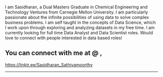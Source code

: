 I am Sasidharan, a Dual Masters Graduate in Chemical Engineering and Technology Ventures from Carnegie Mellon University. I am particularly passionate about the infinite possibilities of using data to solve complex business problems. I am self taught in the concepts of Data Science, which I work upon through exploring and analyzing datasets in my free time. I am currently looking for full time Data Analyst and Data Scientist roles. Would love to connect with people interested in data based roles! 

## You can connect with me at @ ,
https://linktr.ee/Sasidharan_Sathiyamoorthy

------
<!--
**Sasidharan25/Sasidharan25** is a ✨ _special_ ✨ repository because its `README.md` (this file) appears on your GitHub profile.

Here are some ideas to get you started:

- 🔭 I’m currently working on ...
- 🌱 I’m currently learning ...
- 👯 I’m looking to collaborate on ...
- 🤔 I’m looking for help with ...
- 💬 Ask me about ...
- 📫 How to reach me: ...
- 😄 Pronouns: ...
- ⚡ Fun fact: ...
-->
